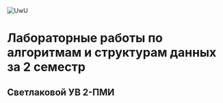 ![UwU](https://thumbs.gfycat.com/EmbellishedDefiniteChimneyswift-size_restricted.gif)

# Лабораторные работы по алгоритмам и структурам данных за 2 семестр 
## Светлаковой УВ 2-ПМИ
